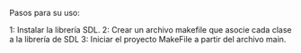 Pasos para su uso:

1: Instalar la librería SDL.
2: Crear un archivo makefile que asocie cada clase a la librería de SDL
3: Iniciar el proyecto MakeFile a partir del archivo main.
